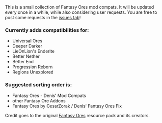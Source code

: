 This is a small collection of Fantasy Ores mod compats.
It will be updated every once in a while, while also considering user requests.
You are free to post some requests in the [issues tab](https://github.com/mxKeaton/Denis-Fantasy-Ore-Compats/issues "issues tab")!

### Currently adds compatibilities for:
- Universal Ores
- Deeper Darker
- LieOnLion's Enderite
- Better Nether
- Better End
- Progression Reborn
- Regions Unexplored

### Suggested sorting order is:
- Fantasy Ores - Denis' Mod Compats
- other Fantasy Ore Addons
- Fantasy Ores by CesarZorak / Denis' Fantasy Ores Fix

Credit goes to the original [Fantasy Ores](https://www.curseforge.com/minecraft/texture-packs/fantasy-ores-by-cesarzorak "Fantasy Ores") resource pack and its creators.
